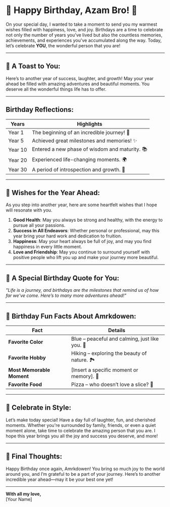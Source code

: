 # 🎉 Happy Birthday, Azam Bro! 🎉

On your special day, I wanted to take a moment to send you my warmest wishes filled with happiness, love, and joy. Birthdays are a time to celebrate not only the number of years you've lived but also the countless memories, achievements, and experiences you've accumulated along the way. Today, let’s celebrate **YOU**, the wonderful person that you are!

---

## 🌟 A Toast to You:

Here’s to another year of success, laughter, and growth! May your year ahead be filled with amazing adventures and beautiful moments. You deserve all the wonderful things life has to offer.

---

## Birthday Reflections:

| **Years** | **Highlights**                        |
|-----------|---------------------------------------|
| Year 1    | The beginning of an incredible journey! 🌱  |
| Year 5    | Achieved great milestones and memories! ✨  |
| Year 10   | Entered a new phase of wisdom and maturity. 📚 |
| Year 20   | Experienced life-changing moments. 🌍  |
| Year 30   | A period of introspection and growth. 🌸  |

---

## 💫 Wishes for the Year Ahead:

As you step into another year, here are some heartfelt wishes that I hope will resonate with you.

1. **Good Health**: May you always be strong and healthy, with the energy to pursue all your passions.
2. **Success in All Endeavors**: Whether personal or professional, may this year bring your hard work and dedication to fruition.
3. **Happiness**: May your heart always be full of joy, and may you find happiness in every little moment.
4. **Love and Friendship**: May you continue to surround yourself with positive people who lift you up and make your journey more beautiful.

---

## 💌 A Special Birthday Quote for You:

_"Life is a journey, and birthdays are the milestones that remind us of how far we've come. Here’s to many more adventures ahead!"_

---

## 🎁 Birthday Fun Facts About Amrkdowen:

| **Fact**                        | **Details**                                |
|----------------------------------|--------------------------------------------|
| **Favorite Color**              | Blue – peaceful and calming, just like you. 🌊 |
| **Favorite Hobby**              | Hiking – exploring the beauty of nature. 🏞️ |
| **Most Memorable Moment**       | [Insert a specific moment or memory]. 💖    |
| **Favorite Food**               | Pizza – who doesn’t love a slice? 🍕      |

---

## 🎉 Celebrate in Style:

Let’s make today special! Have a day full of laughter, fun, and cherished moments. Whether you're surrounded by family, friends, or even a quiet moment alone, take time to celebrate the amazing person that you are. I hope this year brings you all the joy and success you deserve, and more!

---

## 🎂 Final Thoughts:

Happy Birthday once again, Amrkdowen! You bring so much joy to the world around you, and I’m grateful to be a part of your journey. Here’s to another incredible year ahead—may it be your best one yet!

---

**With all my love,**  
[Your Name]
